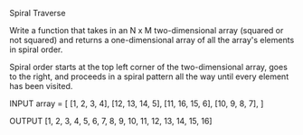 Spiral Traverse

Write a function that takes in an N x M two-dimensional array (squared or not squared) and returns a one-dimensional array of all the array's elements in spiral order.

Spiral order starts at the top left corner of the two-dimensional array, goes to the right, and proceeds in a spiral pattern all the way until every element has been visited.

INPUT
array = [
[1, 2, 3, 4],
[12, 13, 14, 5],
[11, 16, 15, 6],
[10, 9, 8, 7],
]

OUTPUT
[1, 2, 3, 4, 5, 6, 7, 8, 9, 10, 11, 12, 13, 14, 15, 16]
